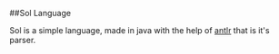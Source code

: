 ##Sol Language

Sol is a simple language, made in java with the help of [antlr](https://www.antlr.org/) that is it's parser.
